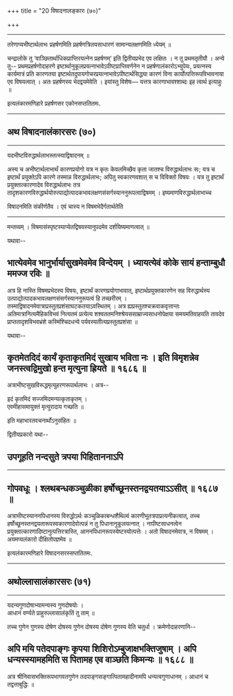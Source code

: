 +++
title = "20 विषादनालङ्कारः (७०)"

+++


------------------------------------------------------------------------

तरेणाप्यभीष्टार्थलाभः प्रहर्षणमिति प्रहर्षणत्रितयसाधारणं
सामान्यलक्षणमिति ध्येयम् ॥

चन्द्रालोके तु ‘वाञ्छितार्थाधिकप्राप्तिरयत्नेन प्रहर्षणम्’ इति
द्वितीयप्रभेद एव लक्षितः । न तु प्रथमतृतीयौ । अन्ये तु--
प्रथमप्रहर्षणोदाहरणे इष्टार्थानुकूलप्रयत्नाभावेऽपीष्टप्राप्तिवर्णनेन न
प्रहर्षणालंकारोऽभ्युपेयः, प्रयत्नस्य कार्यमात्रं प्रति कारणतया
इष्टार्थतदुपायगोचरप्रयत्नाभावेऽपीष्टार्थसिद्ध्या कारणं विना
कार्योत्पत्तिरूपविभावनाया एव विषयत्वात् । अतः प्रहर्षणस्य भेदद्वयमेवेति
। इयांस्तु विशेषः— यत्तत्र कारणाभावश्शाब्दः इह त्वार्थ इत्याहुः ॥

इत्यलंकारमणिहारे प्रहर्षणसर एकोनसप्ततितमः.

------------------------------------------------------------------------



## अथ विषादनालंकारसरः (७०)

------------------------------------------------------------------------



यदभीष्टविरुद्धार्थलाभस्तत्स्याद्विषादनम् ॥

अस्य च अभीष्टार्थलाभार्थं कारणप्रयोगो यत्र न कृतः केवलमिच्छैव कृता
जातश्च विरुद्धार्थलाभः सः; यत्र च इष्टार्थं प्रयुक्तेऽपि कारणे तस्मान्न
विरुद्धार्थलाभः; अपितु स्वकारणवशात् स च विविक्तो विषयः । यत्र तु
इष्टार्थं प्रयुक्तात्कारणादेव विरुद्धार्थलाभः तत्र
तादृशकारणविरुद्धार्थयोरुत्पाद्योत्पादकभावलक्षणसंसर्गस्याननुरूपत्वाद्विषमम्
। इष्यमाणविरुद्धार्थलाभाच्च

विषादनमिति संकीर्णतैव । एवं चास्य न विषमभेदैर्गतार्थतेति

------------------------------------------------------------------------

मन्तव्यम् । विषमासंस्पृष्टस्याप्येतद्विषयस्यानुपदमेव दर्शयिष्यमाणत्वात्
॥

यथावा--



## भात्येवमेव भानुर्भार्यासुखमेवमेव विन्देयम् । ध्यायत्येवं कोके सायं हन्ताम्बुधौ ममज्ज रविः ॥

अत्र हि नास्ति विषमप्रभेदस्य विषयः, इष्टार्थं कारणप्रयोगाभावात्,
इष्टार्थप्रयुक्तकारणेन सह विरुद्धार्थस्य
उत्पाद्योत्पादकभावलक्षणसंसर्गस्याननुरूपत्वं हि तच्छरीरम् ।
तस्माद्विषादनमेवात्राप्रस्तुतप्रशंसाघटकतयाऽवस्थितम् । अत्र
ह्यप्रस्तुतश्चक्रवाकवृत्तान्तः अतिमात्रानित्यमैहिकविभवं नित्यतमं
प्रत्येत्य शश्वततमनिश्श्रेयससाम्राज्यसाधनोपेक्षया समयमतिवाहयति तावदेव
प्राप्ततादृशविभवभ्रंशे कस्मिंश्चिदधन्ये पर्यवस्यतीत्यप्रस्तुतप्रशंसा ॥

यथावा--



## कृतमेतदिदं कार्यं कृताकृतमिदं सुखाय भविता नः । इति विमृशन्नेव जनस्त्वद्विमुखो हन्त मृत्युना ह्रियते ॥ १६८६ ॥

अत्राभीष्टसुखविरूद्धमृत्युहरणरूपार्थलाभः । अत्र--

इदं कृतमिदं सज्जमिदमन्यत्कृताकृतम् ।  
एवमीहासमायुक्तं मृत्युरादाय गच्छति ॥

इति महाभारतवचनार्थोऽनुसंहितः ॥

द्वितीयप्रकारो यथा--



## उपगूहति नन्दसुते त्रपया पिहिताननाऽपि

------------------------------------------------------------------------

## गोपवधूः । श्लथबन्धकञ्चुळीका हर्षोच्छूनस्तनद्वयतयाऽऽसीत् ॥ १६८७ ॥

अत्राभीष्टस्याननपिधानस्य विरुद्धोऽर्थः कञ्चुळिकाबन्धशैथिल्वं
कारणीभूतत्रपाप्रत्यनीकत्वात्, तच्च
हर्षोच्छूनस्तनद्वयतारूपस्वकारणादेवोत्पन्नं न तु पिधानानुकूलयत्नात् ।
नापीष्टसाधनत्वेन प्रयुक्तात्कारणादिष्टानुत्पत्तिरत्रास्ति,
आननपिधानरूपस्येष्टस्योत्पत्तेः । अतो विषादनमेवात्र, न विषमम् ।
अयमप्यलंकारो दीक्षितोपज्ञमेव ॥

इत्यलंकारमणिहारे विषादनसरस्सप्ततितमः.

------------------------------------------------------------------------



## अथोल्लासालंकारसरः (७१)

------------------------------------------------------------------------



यदन्यगुणदोषाभ्यामन्यस्य गुणदोषयोः ।  
आधानं वर्ण्यते प्राहुरुल्लासालंकृतिं तु ताम् ॥

तच्च गुणेन गुणस्य दोषेण दोषस्य गुणेन दोषस्य दोषेण गुणस्य वेति चतुर्धा ।
क्रमेणोदाहरणानि--



## अपि मयि पतेदपाङ्गः कृपया शिशिरोऽम्बुजाक्षभक्तिजुषाम् । अपि धन्यस्स्यामहमिति स पितामह एव वाञ्छति किमन्यः ॥ १६८८ ॥

अत्र श्रीनिवासभक्तिरूपभागवतगुणेन तदपाङ्गसङ्गात्पितामहादीनामपि
धन्यत्वगुणाधानम् । आधानं च तद्वत्ताबुद्धिः ॥
